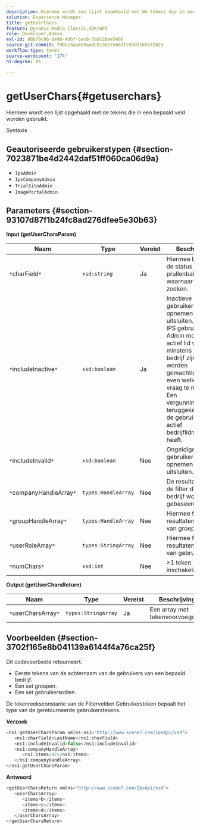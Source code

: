 ```yaml
---
description: Hiermee wordt een lijst opgehaald met de tekens die in een bepaald veld worden gebruikt.
solution: Experience Manager
title: getUserChars
feature: Dynamic Media Classic,SDK/API
role: Developer,Admin
exl-id: d6b79c06-0e90-406f-bac8-3b8c2bae5480
source-git-commit: 790ce3aa4e9aadc019d17e663fc93d7c69772b23
workflow-type: tm+mt
source-wordcount: '174'
ht-degree: 0%

---
```


# getUserChars{#getuserchars}

Hiermee wordt een lijst opgehaald met de tekens die in een bepaald veld worden gebruikt.

Syntaxis

## Geautoriseerde gebruikerstypen {#section-7023871be4d2442daf51ff060ca06d9a}

* `IpsAdmin`
* `IpsCompanyAdmin`
* `TrialSiteAdmin`
* `ImagePortalAdmin`

## Parameters {#section-93107d87f1b24fc8ad276dfee5e30b63}

**Input (getUserCharsParam)**

| Naam | Type | Vereist | Beschrijving |
|---|---|---|---|
| `*`charField`*` | `xsd:string` | Ja | Hiermee bepaalt u de status van de prullenbak waarnaar u wilt zoeken. |
| `*`includeInactive`*` | `xsd:boolean` | Ja | Inactieve gebruikers opnemen of uitsluiten. De niet-IPS gebruikers Admin moeten een actief lid van minstens één bedrijf zijn om worden gemachtigd om het even welke API vraag te maken. Een vergunningsfout is teruggekeerd als de gebruiker geen actief bedrijflidmaatschap heeft. |
| `*`includeInvalid`*` | `xsd:boolean` | Nee | Ongeldige gebruikers opnemen of uitsluiten. |
| `*`companyHandleArray`*` | `types:HandleArray` | Nee | De resultaten van de filter die op bedrijf worden gebaseerd. |
| `*`groupHandleArray`*` | `types:HandleArray` | Nee | Hiermee filtert u resultaten op basis van groepen. |
| `*`userRoleArray`*` | `types:StringArray` | Nee | Hiermee filtert u resultaten op basis van gebruikersrol. |
| `*`numChars`*` | `xsd:int` | Nee | >1 teken inschakelen. |

**Output (getUserCharsReturn)**

| Naam | Type | Vereist | Beschrijving |
|---|---|---|---|
| `*`userCharsArray`*` | `types:StringArray` | Ja | Een array met tekenvoorvoegsels. |

## Voorbeelden {#section-3702f165e8b041139a6144f4a76ca25f}

Dit codevoorbeeld retourneert:

* Eerste tekens van de achternaam van de gebruikers van een bepaald bedrijf.
* Een set groepen.
* Een set gebruikersrollen.

De tekenreeksconstante van de Filtervelden Gebruikersteken bepaalt het type van de geretourneerde gebruikerstekens.

**Verzoek**

```java
<ns1:getUserCharsParam xmlns:ns1="http://www.scene7.com/IpsApi/xsd">
   <ns1:charField>LastName</ns1:charField>
   <ns1:includeInvalid>false</ns1:includeInvalid>
   <ns1:companyHandleArray>
      <ns1:items>47</ns1:items>
   </ns1:companyHandleArray>
</ns1:getUserCharsParam>
```

**Antwoord**

```java
<getUserCharsReturn xmlns="http://www.scene7.com/IpsApi/xsd">
   <userCharsArray>
      <items>b</items>
      <items>c</items>
      <items>d</items>
   </userCharsArray>
</getUserCharsReturn>
```
